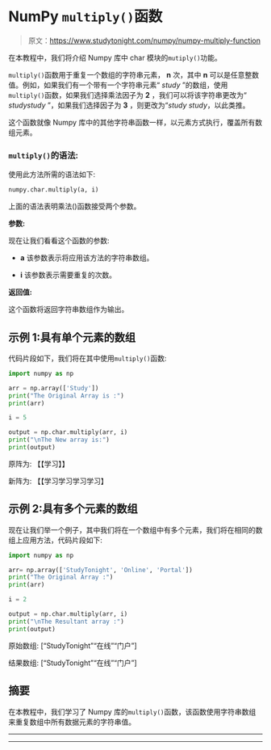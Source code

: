 # NumPy `multiply()`函数

> 原文：<https://www.studytonight.com/numpy/numpy-multiply-function>

在本教程中，我们将介绍 Numpy 库中 char 模块的`mutiply()`功能。

`multiply()`函数用于重复一个数组的字符串元素， **n** 次，其中 **n** 可以是任意整数值。例如，如果我们有一个带有一个字符串元素“ *study* ”的数组，使用`multiply()`函数，如果我们选择乘法因子为 **2** ，我们可以将该字符串更改为“ *studystudy* ”，如果我们选择因子为 **3** ，则更改为“*study study*，以此类推。

这个函数就像 Numpy 库中的其他字符串函数一样，以元素方式执行，覆盖所有数组元素。

### `multiply()`的语法:

使用此方法所需的语法如下:

```py
numpy.char.multiply(a, i)
```

上面的语法表明乘法()函数接受两个参数。

**参数:**

现在让我们看看这个函数的参数:

*   **a**
    该参数表示将应用该方法的字符串数组。

*   **i**
    该参数表示需要重复的次数。

**返回值:**

这个函数将返回字符串数组作为输出。

## 示例 1:具有单个元素的数组

代码片段如下，我们将在其中使用`multiply()`函数:

```py
import numpy as np 

arr = np.array(['Study']) 
print("The Original Array is :") 
print(arr) 

i = 5

output = np.char.multiply(arr, i) 
print("\nThe New array is:") 
print(output)
```

原阵为:
【【学习】】

新阵为:
【【学习学习学习学习】

## 示例 2:具有多个元素的数组

现在让我们举一个例子，其中我们将在一个数组中有多个元素，我们将在相同的数组上应用方法，代码片段如下:

```py
import numpy as np 

arr= np.array(['StudyTonight', 'Online', 'Portal']) 
print("The Original Array :") 
print(arr) 

i = 2

output = np.char.multiply(arr, i) 
print("\nThe Resultant array :") 
print(output) 
```

原始数组:
[“StudyTonight”“在线”“门户”]

结果数组:
[“StudyTonight”“在线”“门户”]

## 摘要

在本教程中，我们学习了 Numpy 库的`multiply()`函数，该函数使用字符串数组来重复数组中所有数据元素的字符串值。

* * *

* * *